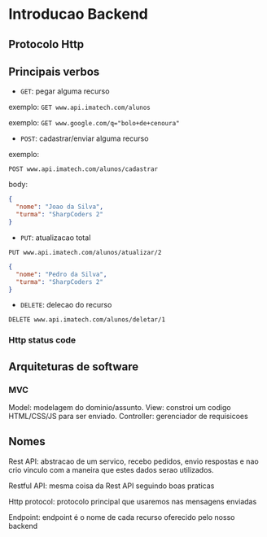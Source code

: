 # Introducao Backend

## Protocolo Http

## Principais verbos

- `GET`: pegar alguma recurso

exemplo: `GET www.api.imatech.com/alunos`

exemplo: `GET www.google.com/q="bolo+de+cenoura"`

- `POST`: cadastrar/enviar alguma recurso

exemplo:

`POST www.api.imatech.com/alunos/cadastrar`

body:

```json
{
  "nome": "Joao da Silva",
  "turma": "SharpCoders 2"
}
```

- `PUT`: atualizacao total

`PUT www.api.imatech.com/alunos/atualizar/2`

```json
{
  "nome": "Pedro da Silva",
  "turma": "SharpCoders 2"
}
```

- `DELETE`: delecao do recurso

`DELETE www.api.imatech.com/alunos/deletar/1`

### Http status code

## Arquiteturas de software

### MVC

Model: modelagem do dominio/assunto.
View: constroi um codigo HTML/CSS/JS para ser enviado.
Controller: gerenciador de requisicoes

## Nomes

Rest API: abstracao de um servico, recebo pedidos, envio respostas e nao crio vinculo com a maneira que estes dados serao utilizados.

Restful API: mesma coisa da Rest API seguindo boas praticas

Http protocol: protocolo principal que usaremos nas mensagens enviadas

Endpoint: endpoint é o nome de cada recurso oferecido pelo nosso backend
